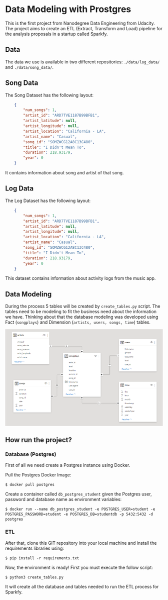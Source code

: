 # Data Modeling with Prostgres
This is the first project from Nanodegree Data Engineering from Udacity. The project aims to create an ETL (Extract, Transform and Load) pipeline for the analysis proposals in a startup called Sparkfy.

## Data
The data we use is available in two different repositories: `./data/log_data/` and `./data/song_data/`.

## Song Data 
The Song Dataset has the following layout:
```json
    {
        "num_songs": 1,
        "artist_id": "ARD7TVE1187B99BFB1", 
        "artist_latitude": null, 
        "artist_longitude": null, 
        "artist_location": "California - LA", 
        "artist_name": "Casual", 
        "song_id": "SOMZWCG12A8C13C480", 
        "title": "I Didn't Mean To", 
        "duration": 218.93179, 
        "year": 0
    }
```
It contains information about song and artist of that song.

## Log Data 
The Log Dataset has the following layout:
```json
    {
        "num_songs": 1,
        "artist_id": "ARD7TVE1187B99BFB1", 
        "artist_latitude": null, 
        "artist_longitude": null, 
        "artist_location": "California - LA", 
        "artist_name": "Casual", 
        "song_id": "SOMZWCG12A8C13C480", 
        "title": "I Didn't Mean To", 
        "duration": 218.93179, 
        "year": 0
    }
```
This dataset contains information about activity logs from the music app.

## Data Modeling
During the process 5 tables will be created by `create_tables.py` script. The tables need to be modeling to fit the business need about the information we have. Thinking about that the database modeling was developed using Fact (`songplays`) and Dimension (`artists, users, songs, time`) tables.

![modeling_data](./imgs/relationship.png)

## How run the project?
### Database (Postgres)
First of all we need create a Postgres instance using Docker.

Pull the Postgres Docker Image:
```console
$ docker pull postgres
```
Create a container called `db_postgres_student` given the Postgres user, password and database name as environment variables:
```console
$ docker run --name db_postgres_student -e POSTGRES_USER=student -e POSTGRES_PASSWORD=student -e POSTGRES_DB=studentdb -p 5432:5432 -d postgres
```

### ETL
After that, clone this GIT repository into your local machine and install the requirements libraries using:
```console
$ pip install -r requirements.txt
```
Now, the environment is ready! 
First you must execute the follow script:
```console
$ python3 create_tables.py
```
It will create all the database and tables needed to run the ETL process for Sparkfy.